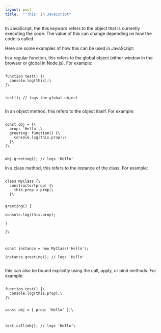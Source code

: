 ```yaml
---
layout: post
title:  "'This' in JavaScript"
---
```


In JavaScript, the this keyword refers to the object that is currently executing the code. The value of this can change depending on how the code is called.

Here are some examples of how this can be used in JavaScript:

In a regular function, this refers to the global object (either window in the browser or global in Node.js).
For example:

<code>
function test() {\
  console.log(this);\
}\

test(); // logs the global object\
</code>

In an object method, this refers to the object itself.
For example:

<code>
const obj = {\
  prop: 'Hello',\
  greeting: function() {\
    console.log(this.prop);\
  }\
}\
  
obj.greeting(); // logs 'Hello'
</code>

In a class method, this refers to the instance of the class.
For example:

<code>
class MyClass {\
  constructor(prop) {\
    this.prop = prop;\
  }\

  greeting() {\
    console.log(this.prop);\
  }\
}\

const instance = new MyClass('Hello');\
instance.greeting(); // logs 'Hello'\
</code>

this can also be bound explicitly using the call, apply, or bind methods.
For example:

<code>
function test() {\
  console.log(this.prop);\
}\

const obj = { prop: 'Hello' };\

test.call(obj); // logs 'Hello'\
  
</code>
